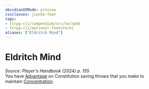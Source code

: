 ```yaml
---
obsidianUIMode: preview
cssclasses: json5e-feat
tags:
- ttrpg-cli/compendium/src/5e/xphb
- ttrpg-cli/optional-feature/ei
aliases: ["Eldritch Mind"]
---
```

# Eldritch Mind
*Source: Player's Handbook (2024) p. 155*  
You have [Advantage](3-Mechanics/CLI/rules/variant-rules/advantage-xphb.md) on Constitution saving throws that you make to maintain [Concentration](3-Mechanics/CLI/rules/conditions.md#Concentration).